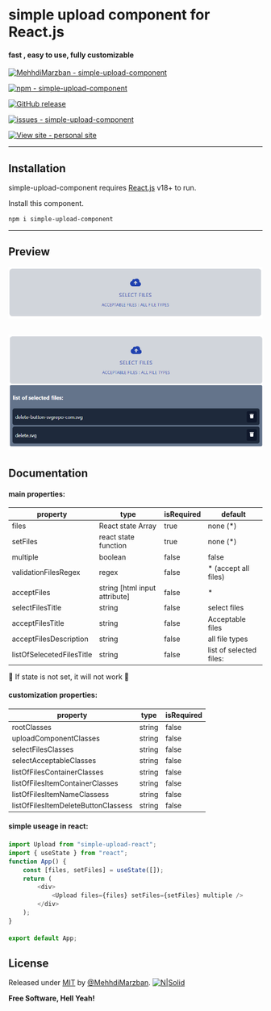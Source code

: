 # simple upload component for React.js

#### fast , easy to use, fully customizable

[![MehhdiMarzban - simple-upload-component](https://img.shields.io/static/v1?label=MehhdiMarzban&message=simple-upload-component&color=blue&logo=github)](https://github.com/MehhdiMarzban/simple-upload-component "Go to GitHub repo")

[![npm - simple-upload-component](https://img.shields.io/badge/npm-simple--upload--component-green)](https://www.npmjs.com/package/simple-upload-component)

[![GitHub release](https://img.shields.io/github/release/MehhdiMarzban/simple-upload-component?include_prereleases=&sort=semver&color=blue)](https://github.com/MehhdiMarzban/simple-upload-component/releases/)

[![issues - simple-upload-component](https://img.shields.io/github/issues/MehhdiMarzban/simple-upload-component)](https://github.com/MehhdiMarzban/simple-upload-component/issues)

[![View site - personal site](https://img.shields.io/badge/View_site-mehdimarban.ir-2ea44f?style=for-the-badge)](https://mehdi-marzban.ir/)

---

## Installation

simple-upload-component requires [React.js](https://reactjs.org/) v18+ to run.

Install this component.

```sh
npm i simple-upload-component
```

---

## Preview

![simple-upload-component before set files](https://github.com/MehhdiMarzban/simple-upload-component/blob/main/upload.png?raw=true)

## ![simple-upload-component after set files](https://github.com/MehhdiMarzban/simple-upload-component/blob/main/uploadwithfile.png?raw=true)

## Documentation

#### main properties:

| property                  | type                          | isRequired | default                 |
| ------------------------- | ----------------------------- | ---------- | ----------------------- |
| files                     | React state Array             | true       | none (\*)               |
| setFiles                  | react state function          | true       | none (\*)               |
| multiple                  | boolean                       | false      | false                   |
| validationFilesRegex      | regex                         | false      | \* (accept all files)   |
| acceptFiles               | string [html input attribute] | false      | \*                      |
| selectFilesTitle          | string                        | false      | select files            |
| acceptFilesTitle          | string                        | false      | Acceptable files        |
| acceptFilesDescription    | string                        | false      | all file types          |
| listOfSelecetedFilesTitle | string                        | false      | list of selected files: |

:rotating_light: If state is not set, it will not work :rotating_light:

#### customization properties:

| property                            | type   | isRequired |
| ----------------------------------- | ------ | ---------- |
| rootClasses                         | string | false      |
| uploadComponentClasses              | string | false      |
| selectFilesClasses                  | string | false      |
| selectAcceptableClasses             | string | false      |
| listOfFilesContainerClasses         | string | false      |
| listOfFilesItemContainerClasses     | string | false      |
| listOfFilesItemNameClassess         | string | false      |
| listOfFilesItemDeleteButtonClassess | string | false      |

#### simple useage in react:

```javascript
import Upload from "simple-upload-react";
import { useState } from "react";
function App() {
    const [files, setFiles] = useState([]);
    return (
        <div>
            <Upload files={files} setFiles={setFiles} multiple />
        </div>
    );
}

export default App;
```

## License

Released under [MIT](/LICENSE) by [@MehhdiMarzban](https://github.com/MehhdiMarzban).
[![N|Solid](https://cldup.com/dTxpPi9lDf.thumb.png)](https://nodesource.com/products/nsolid)

**Free Software, Hell Yeah!**
